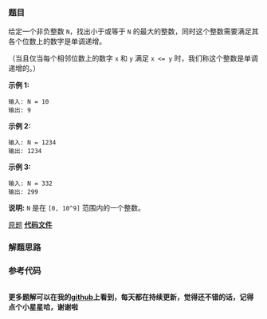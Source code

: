 ### 题目
给定一个非负整数 `N`，找出小于或等于 `N` 的最大的整数，同时这个整数需要满足其各个位数上的数字是单调递增。

（当且仅当每个相邻位数上的数字 `x` 和 `y` 满足 `x <= y` 时，我们称这个整数是单调递增的。）

**示例 1:**

    
    
    输入: N = 10
    输出: 9
    

**示例 2:**

    
    
    输入: N = 1234
    输出: 1234
    

**示例 3:**

    
    
    输入: N = 332
    输出: 299
    

**说明:** `N` 是在 `[0, 10^9]` 范围内的一个整数。

[原题](https://leetcode-cn.com/problems/monotone-increasing-digits/)    **[代码文件]()**


### 解题思路




### 参考代码

```go


```




**更多题解可以在我的[github](https://github.com/LZH139/leetcode_Go)上看到，每天都在持续更新，觉得还不错的话，记得点个小星星哈，谢谢啦**
